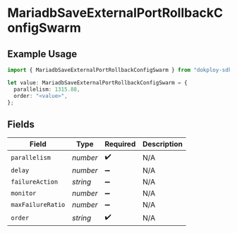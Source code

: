 # MariadbSaveExternalPortRollbackConfigSwarm

## Example Usage

```typescript
import { MariadbSaveExternalPortRollbackConfigSwarm } from "dokploy-sdk/models/operations";

let value: MariadbSaveExternalPortRollbackConfigSwarm = {
  parallelism: 1315.88,
  order: "<value>",
};
```

## Fields

| Field              | Type               | Required           | Description        |
| ------------------ | ------------------ | ------------------ | ------------------ |
| `parallelism`      | *number*           | :heavy_check_mark: | N/A                |
| `delay`            | *number*           | :heavy_minus_sign: | N/A                |
| `failureAction`    | *string*           | :heavy_minus_sign: | N/A                |
| `monitor`          | *number*           | :heavy_minus_sign: | N/A                |
| `maxFailureRatio`  | *number*           | :heavy_minus_sign: | N/A                |
| `order`            | *string*           | :heavy_check_mark: | N/A                |